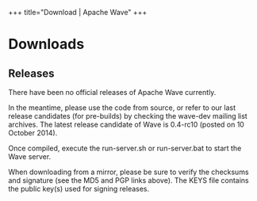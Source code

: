+++
title="Download | Apache Wave"
+++

# Downloads

## Releases

There have been no official releases of Apache Wave currently.

In the meantime, please use the code from source, or refer to our last release 
candidates (for pre-builds) by checking the wave-dev mailing list archives. The 
latest release candidate of Wave is 0.4-rc10 (posted on 10 October 2014).

Once compiled, execute the run-server.sh or run-server.bat to start the Wave 
server.

When downloading from a mirror, please be sure to verify the checksums and 
signature (see the MD5 and PGP links above). The KEYS file contains the public 
key(s) used for signing releases.